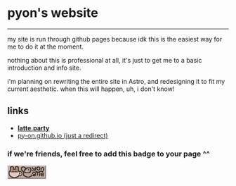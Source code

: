 # pyon's website
---
my site is run through github pages because idk this is the easiest way for me to do it at the moment.

nothing about this is professional at all, it's just to get me to a basic introduction and info site.

i'm planning on rewriting the entire site in Astro, and redesigning it to fit my current aesthetic. when this will happen, uh, i don't know!
## links
  - **[latte.party](https://latte.party)**
  - [py-on.github.io (just a redirect)](https://py-on.github.io)
### if we're friends, feel free to add this badge to your page ^^
![pyonlatte / latte.party badge](badge.png)